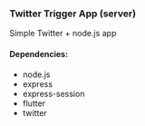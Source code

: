 ### Twitter Trigger App (server)
Simple Twitter + node.js app

#### Dependencies:
- node.js
- express
- express-session
- flutter
- twitter
